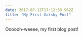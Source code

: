 ```yaml
---
date: 2017-07-12T17:12:33.962Z
title: "My First Gatsby Post" 
---
```

Oooooh-weeee, my first blog post!